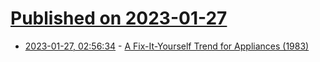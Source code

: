 # [Published on 2023-01-27](index.md)

* [2023-01-27, 02:56:34](https://news.ycombinator.com/item?id=34541926) - [A Fix-It-Yourself Trend for Appliances (1983)](https://www.nytimes.com/1983/02/19/style/a-fix-it-yourself-trend-for-appliances.html)
